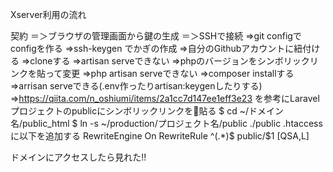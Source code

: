 Xserver利用の流れ

契約
＝＞ブラウザの管理画面から鍵の生成
＝＞SSHで接続
=>git configでconfigを作る
=>ssh-keygen でかぎの作成
=>自分のGithubアカウントに紐付ける
=>cloneする
=>artisan serveできない
=>phpのバージョンをシンボリックリンクを貼って変更
=>php artisan serveできない
=>composer installする
=>arrisan serveできる(.env作ったりartisan:keygenしたりする)
=>https://qiita.com/n_oshiumi/items/2a1cc7d147ee1eff3e23 を参考にLaravelプロジェクトのpublicにシンボリックリンクを貼る
$ cd ~/ドメイン名/public_html
$ ln -s ~/production/プロジェクト名/public ./public
.htaccessに以下を追加する
RewriteEngine On
RewriteRule ^(.*)$ public/$1 [QSA,L]

ドメインにアクセスしたら見れた!!